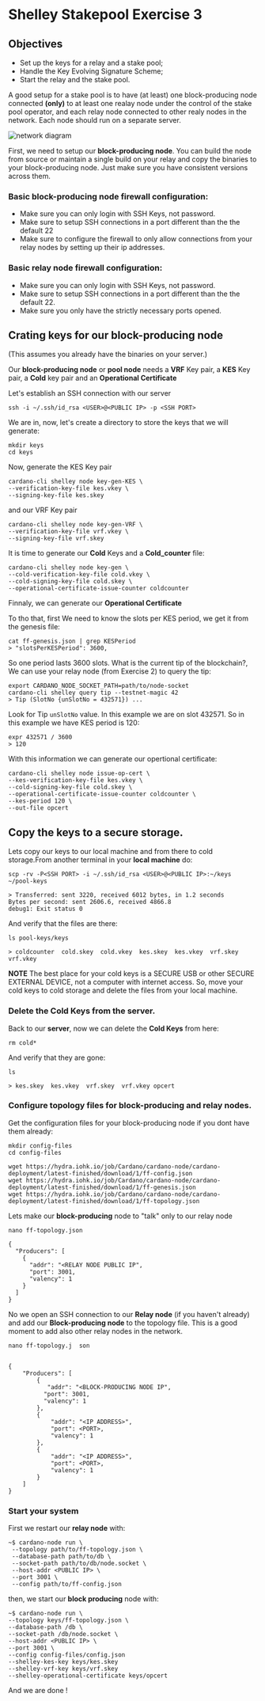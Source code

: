 # Shelley Stakepool Exercise 3

## Objectives

* Set up the keys for a relay and a stake pool;
* Handle the Key Evolving Signature Scheme;
* Start the relay and the stake pool.


A good setup for a stake pool is to have (at least) one block-producing node connected __(only)__ to at least one realay node under the control of the stake pool operator, and each relay node connected to other realy nodes in the network. Each node should run on a separate server.

![network diagram](producer-relay-diagram.png)

First, we need to setup our __block-producing node__. You can build the node from source or maintain a single build on your relay and copy the binaries to your block-producing node. Just make sure you have consistent versions across them.

### Basic block-producing node firewall configuration:

* Make sure you can only login with SSH Keys, not password.
* Make sure to setup SSH connections in a port different than the the default 22
* Make sure to configure the firewall to only allow connections from your relay nodes by setting up their ip addresses.

### Basic relay node firewall configuration:

 * Make sure you can only login with SSH Keys, not password.
 * Make sure to setup SSH connections in a port different than the the default 22.
 * Make sure you only have the strictly necessary ports opened.

## Crating keys for our block-producing node

(This assumes you already have the binaries on your server.)

Our __block-producing node__ or __pool node__ needs a __VRF__ Key pair, a __KES__ Key pair, a __Cold__ key pair and an __Operational Certificate__

Let's establish an SSH connection with our server

    ssh -i ~/.ssh/id_rsa <USER>@<PUBLIC IP> -p <SSH PORT>

We are in, now, let's create a directory to store the keys that we will generate:

    mkdir keys
    cd keys

Now, generate the KES Key pair

    cardano-cli shelley node key-gen-KES \
    --verification-key-file kes.vkey \
    --signing-key-file kes.skey

and our VRF Key pair

    cardano-cli shelley node key-gen-VRF \
    --verification-key-file vrf.vkey \
    --signing-key-file vrf.skey

It is time to generate our __Cold__ Keys and a __Cold_counter__ file:

    cardano-cli shelley node key-gen \
    --cold-verification-key-file cold.vkey \
    --cold-signing-key-file cold.skey \
    --operational-certificate-issue-counter coldcounter

Finnaly, we can generate our __Operational Certificate__

To tho that, first We need to know the slots per KES period, we get it from the genesis file:

    cat ff-genesis.json | grep KESPeriod
    > "slotsPerKESPeriod": 3600,

So one period lasts 3600 slots. What is the current tip of the blockchain?,
We can use your relay node (from Exercise 2) to query the tip:

    export CARDANO_NODE_SOCKET_PATH=path/to/node-socket
    cardano-cli shelley query tip --testnet-magic 42
    > Tip (SlotNo {unSlotNo = 432571}) ...

Look for Tip `unSlotNo` value. In this example we are on slot 432571. So in this example we have KES period is 120:

    expr 432571 / 3600
    > 120

With this information we can generate our opertional certificate:

    cardano-cli shelley node issue-op-cert \
    --kes-verification-key-file kes.vkey \
    --cold-signing-key-file cold.skey \
    --operational-certificate-issue-counter coldcounter \
    --kes-period 120 \
    --out-file opcert

## Copy the keys to a secure storage.

Lets copy our keys to our local machine and from there to cold storage.From another terminal in your __local machine__ do:

    scp -rv -P<SSH PORT> -i ~/.ssh/id_rsa <USER>@<PUBLIC IP>:~/keys ~/pool-keys

    > Transferred: sent 3220, received 6012 bytes, in 1.2 seconds
    Bytes per second: sent 2606.6, received 4866.8
    debug1: Exit status 0

And verify that the files are there:

    ls pool-keys/keys

    > coldcounter  cold.skey  cold.vkey  kes.skey  kes.vkey  vrf.skey  vrf.vkey


__NOTE__ The best place for your cold keys is a SECURE USB or other SECURE EXTERNAL DEVICE, not a computer with internet access. So, move your cold keys to cold storage and delete the files from your local machine.       

### Delete the Cold Keys from the server.

Back to our __server__, now we can delete the __Cold Keys__ from here:

    rm cold*

And verify that they are gone:

    ls

    > kes.skey  kes.vkey  vrf.skey  vrf.vkey opcert

### Configure topology files for block-producing and relay nodes.

Get the configuration files for your block-producing node if you dont have them already:

    mkdir config-files
    cd config-files     

    wget https://hydra.iohk.io/job/Cardano/cardano-node/cardano-deployment/latest-finished/download/1/ff-config.json
    wget https://hydra.iohk.io/job/Cardano/cardano-node/cardano-deployment/latest-finished/download/1/ff-genesis.json
    wget https://hydra.iohk.io/job/Cardano/cardano-node/cardano-deployment/latest-finished/download/1/ff-topology.json


Lets make our __block-producing__ node to "talk" only to our relay node

	nano ff-topology.json

	{
	  "Producers": [
	    {
	      "addr": "<RELAY NODE PUBLIC IP",
	      "port": 3001,
	      "valency": 1
	    }
	  ]
	}

No we open an SSH connection to our __Relay node__ (if you haven't already) and add our __Block-producing node__ to the topology file.
This is a good moment to add also other relay nodes in the network.

    nano ff-topology.j	son


	{
		"Producers": [
			{
			   "addr": "<BLOCK-PRODUCING NODE IP",
		      "port": 3001,
		      "valency": 1
			},
			{
				"addr": "<IP ADDRESS>",
				"port": <PORT>,
				"valency": 1
			},
			{
				"addr": "<IP ADDRESS>",
				"port": <PORT>,
				"valency": 1
			}
		]
	}

### Start your system

First we restart our __relay node__ with:

	~$ cardano-node run \
	 --topology path/to/ff-topology.json \
	 --database-path path/to/db \
	 --socket-path path/to/db/node.socket \
	 --host-addr <PUBLIC IP> \
	 --port 3001 \
	 --config path/to/ff-config.json

then, we start our __block producing__ node with:

	~$ cardano-node run \
	--topology keys/ff-topology.json \
	--database-path /db \
	--socket-path /db/node.socket \
	--host-addr <PUBLIC IP> \
	--port 3001 \
	--config config-files/config.json
	--shelley-kes-key keys/kes.skey
	--shelley-vrf-key keys/vrf.skey
	--shelley-operational-certificate keys/opcert


And we are done !
